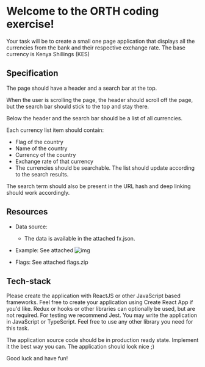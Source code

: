 # Welcome to the ORTH coding exercise!

Your task will be to create a small one page application that displays all the currencies from the bank and their respective exchange rate. The base currency is Kenya Shillings (KES)

## Specification

The page should have a header and a search bar at the top.

When the user is scrolling the page, the header should scroll off the page, but the search bar should stick to the top and stay there.

Below the header and the search bar should be a list of all currencies.

Each currency list item should contain:

 - Flag of the country
 - Name of the country
 - Currency of the country 
 - Exchange rate of that currency
 - The currencies should be searchable. The list should update according to the search results.

The search term should also be present in the URL hash and deep linking should work accordingly.

## Resources

 - Data source: 
   - The data is available in the attached fx.json.
 - Example: See attached ![img](https://github.com/user-attachments/assets/c602e5ac-b557-40dc-b74d-40574754c3a0)

 - Flags: See attached flags.zip

## Tech-stack

Please create the application with ReactJS or other JavaScript based frameworks. Feel free to create your application using Create React App if you'd like.
Redux or hooks or other libraries can optionally be used, but are not required. 
For testing we recommend Jest. 
You may write the application in JavaScript or TypeScript. Feel free to use any other library you need for this task.

The application source code should be in production ready state. Implement it the best way you can. The application should look nice ;)

Good luck and have fun!
